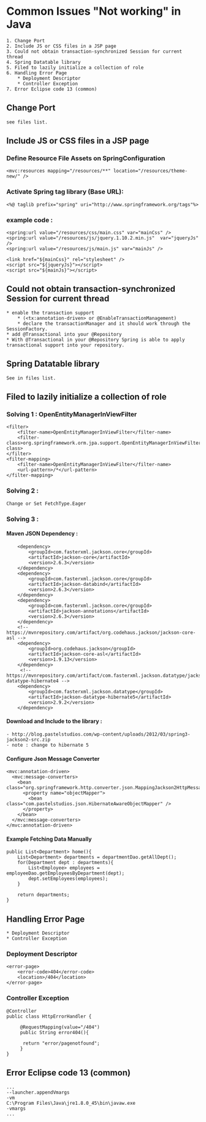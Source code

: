 # Common Issues "Not working" in Java
	1. Change Port
	2. Include JS or CSS files in a JSP page
	3. Could not obtain transaction-synchronized Session for current thread
	4. Spring Datatable library
	5. Filed to lazily initialize a collection of role
	6. Handling Error Page
		* Deployment Descriptor
		* Controller Exception
	7. Error Eclipse code 13 (common)
	
	
## Change Port
	see files list.

## Include JS or CSS files in a JSP page
### Define Resource File Assets on SpringConfiguration
	<mvc:resources mapping="/resources/**" location="/resources/theme-new/" />
### Activate Spring tag library (Base URL): 
	<%@ taglib prefix="spring" uri="http://www.springframework.org/tags"%>
### example code : 
	<spring:url value="/resources/css/main.css" var="mainCss" />
	<spring:url value="/resources/js/jquery.1.10.2.min.js"  var="jqueryJs" />
	<spring:url value="/resources/js/main.js" var="mainJs" />

	<link href="${mainCss}" rel="stylesheet" />
    <script src="${jqueryJs}"></script>
    <script src="${mainJs}"></script>
	
## Could not obtain transaction-synchronized Session for current thread
	* enable the transaction support 
		* (<tx:annotation-driven> or @EnableTransactionManagement)
		* declare the transactionManager and it should work through the SessionFactory.
	* add @Transactional into your @Repository
	* With @Transactional in your @Repository Spring is able to apply transactional support into your repository.
	
## Spring Datatable library
	See in files list.
	
## Filed to lazily initialize a collection of role
### Solving 1 : OpenEntityManagerInViewFilter
	<filter>
		<filter-name>OpenEntityManagerInViewFilter</filter-name>
		<filter-class>org.springframework.orm.jpa.support.OpenEntityManagerInViewFilter</filter-class>
	</filter>
	<filter-mapping>
		<filter-name>OpenEntityManagerInViewFilter</filter-name>
		<url-pattern>/*</url-pattern>
	</filter-mapping>
	
### Solving 2 :
	Change or Set FetchType.Eager
	
### Solving 3 : 
#### Maven JSON Dependency : 
		<dependency>
			<groupId>com.fasterxml.jackson.core</groupId>
			<artifactId>jackson-core</artifactId>
			<version>2.6.3</version>
		</dependency>
		<dependency>
			<groupId>com.fasterxml.jackson.core</groupId>
			<artifactId>jackson-databind</artifactId>
			<version>2.6.3</version>
		</dependency>   
		<dependency>
			<groupId>com.fasterxml.jackson.core</groupId>
			<artifactId>jackson-annotations</artifactId>
			<version>2.6.3</version>
		</dependency>   
		<!-- https://mvnrepository.com/artifact/org.codehaus.jackson/jackson-core-asl -->
		<dependency>
			<groupId>org.codehaus.jackson</groupId>
			<artifactId>jackson-core-asl</artifactId>
			<version>1.9.13</version>
		</dependency>
		 <!-- https://mvnrepository.com/artifact/com.fasterxml.jackson.datatype/jackson-datatype-hibernate4 -->
		<dependency>
			<groupId>com.fasterxml.jackson.datatype</groupId>
			<artifactId>jackson-datatype-hibernate5</artifactId>
			<version>2.9.2</version>
		</dependency>

#### Download and Include to the library :
	- http://blog.pastelstudios.com/wp-content/uploads/2012/03/spring3-jackson2-src.zip
	- note : change to hibernate 5		

#### Configure Json Message Converter 
	<mvc:annotation-driven>
	  <mvc:message-converters>
	    <bean class="org.springframework.http.converter.json.MappingJackson2HttpMessageConverter">
	      <property name="objectMapper">
	        <bean class="com.pastelstudios.json.HibernateAwareObjectMapper" />
	      </property>
	    </bean> 
	  </mvc:message-converters> 
	</mvc:annotation-driven>
		
#### Example Fetching Data Manually 
	public List<Department> home(){
		List<Department> departments = departmentDao.getAllDept();
		for(Department dept : departments){
			List<Employee> employees = employeeDao.getEmployeesByDepartment(dept);
			dept.setEmployees(employees);
		}
		
		return departments;
	}
	
## Handling Error Page
	* Deployment Descriptor
	* Controller Exception
	
### Deployment Descriptor
	<error-page>
		<error-code>404</error-code>
		<location>/404</location>
	</error-page>
	
### Controller Exception
	@Controller
	public class HttpErrorHandler {

		 @RequestMapping(value="/404")
		 public String error404(){
			 
		  return "error/pagenotfound";
		 }
	}
	
## Error Eclipse code 13 (common)
	...
	--launcher.appendVmargs
	-vm
	C:\Program Files\Java\jre1.8.0_45\bin\javaw.exe
	-vmargs
	...
